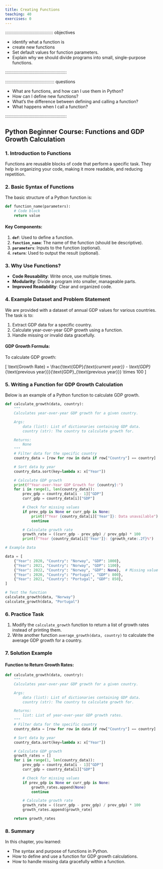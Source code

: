 ```yaml
---
title: Creating Functions
teaching: 40
exercises: 0
---
```


::::::::::::::::::::::::::::::::::::::: objectives

- identify what a function is
- create new functions
- Set default values for function parameters.
- Explain why we should divide programs into small, single-purpose functions.

::::::::::::::::::::::::::::::::::::::::::::::::::

:::::::::::::::::::::::::::::::::::::::: questions

- What are functions, and how can I use them in Python?
- How can I define new functions?
- What’s the difference between defining and calling a function?
- What happens when I call a function?

::::::::::::::::::::::::::::::::::::::::::::::::::

## Python Beginner Course: Functions and GDP Growth Calculation

### 1. Introduction to Functions
Functions are reusable blocks of code that perform a specific task. They help in organizing your code, making it more readable, and reducing repetition.

### 2. Basic Syntax of Functions
The basic structure of a Python function is:

```python
def function_name(parameters):
    # Code block
    return value
```

#### Key Components:
1. **`def`**: Used to define a function.
2. **`function_name`**: The name of the function (should be descriptive).
3. **`parameters`**: Inputs to the function (optional).
4. **`return`**: Used to output the result (optional).

### 3. Why Use Functions?
- **Code Reusability**: Write once, use multiple times.
- **Modularity**: Divide a program into smaller, manageable parts.
- **Improved Readability**: Clear and organized code.

### 4. Example Dataset and Problem Statement
We are provided with a dataset of annual GDP values for various countries. The task is to:
1. Extract GDP data for a specific country.
2. Calculate year-over-year GDP growth using a function.
3. Handle missing or invalid data gracefully.

#### GDP Growth Formula:
To calculate GDP growth:

\[ \text{Growth Rate} = \frac{\text{GDP}_{\text{current year}} - \text{GDP}_{\text{previous year}}}{\text{GDP}_{\text{previous year}}} \times 100 \]

### 5. Writing a Function for GDP Growth Calculation
Below is an example of a Python function to calculate GDP growth.

```python
def calculate_growth(data, country):
    """
    Calculates year-over-year GDP growth for a given country.

    Args:
        data (list): List of dictionaries containing GDP data.
        country (str): The country to calculate growth for.

    Returns:
        None
    """
    # Filter data for the specific country
    country_data = [row for row in data if row["Country"] == country]

    # Sort data by year
    country_data.sort(key=lambda x: x["Year"])

    # Calculate GDP growth
    print(f"Year-over-Year GDP Growth for {country}:")
    for i in range(1, len(country_data)):
        prev_gdp = country_data[i - 1]["GDP"]
        curr_gdp = country_data[i]["GDP"]

        # Check for missing values
        if prev_gdp is None or curr_gdp is None:
            print(f"Year {country_data[i]['Year']}: Data unavailable")
            continue

        # Calculate growth rate
        growth_rate = ((curr_gdp - prev_gdp) / prev_gdp) * 100
        print(f"Year {country_data[i]['Year']}: {growth_rate:.2f}%")

# Example Data

data = [
    {"Year": 2020, "Country": "Norway", "GDP": 1000},
    {"Year": 2021, "Country": "Norway", "GDP": 1100},
    {"Year": 2022, "Country": "Norway", "GDP": None},  # Missing value example
    {"Year": 2020, "Country": "Portugal", "GDP": 800},
    {"Year": 2021, "Country": "Portugal", "GDP": 850},
]

# Test the function
calculate_growth(data, "Norway")
calculate_growth(data, "Portugal")
```

### 6. Practice Task
1. Modify the `calculate_growth` function to return a list of growth rates instead of printing them.
2. Write another function `average_growth(data, country)` to calculate the average GDP growth for a country.

### 7. Solution Example
#### Function to Return Growth Rates:
```python
def calculate_growth(data, country):
    """
    Calculates year-over-year GDP growth for a given country.

    Args:
        data (list): List of dictionaries containing GDP data.
        country (str): The country to calculate growth for.

    Returns:
        list: List of year-over-year GDP growth rates.
    """
    # Filter data for the specific country
    country_data = [row for row in data if row["Country"] == country]

    # Sort data by year
    country_data.sort(key=lambda x: x["Year"])

    # Calculate GDP growth
    growth_rates = []
    for i in range(1, len(country_data)):
        prev_gdp = country_data[i - 1]["GDP"]
        curr_gdp = country_data[i]["GDP"]

        # Check for missing values
        if prev_gdp is None or curr_gdp is None:
            growth_rates.append(None)
            continue

        # Calculate growth rate
        growth_rate = ((curr_gdp - prev_gdp) / prev_gdp) * 100
        growth_rates.append(growth_rate)

    return growth_rates
```

### 8. Summary
In this chapter, you learned:
- The syntax and purpose of functions in Python.
- How to define and use a function for GDP growth calculations.
- How to handle missing data gracefully within a function.

